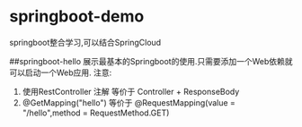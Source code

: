 # springboot-demo
springboot整合学习,可以结合SpringCloud

##springboot-hello
展示最基本的Springboot的使用.只需要添加一个Web依赖就可以启动一个Web应用.
注意:
1. 使用RestController 注解 等价于  Controller + ResponseBody
2.  @GetMapping("hello") 等价于 @RequestMapping(value = "/hello",method = RequestMethod.GET)


